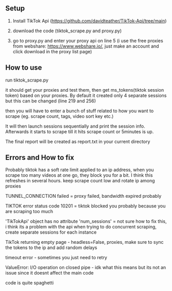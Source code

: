 
## Setup

1. Install TikTok Api (https://github.com/davidteather/TikTok-Api/tree/main)

2. download the code (tiktok_scrape.py and proxy.py)

3. go to proxy.py and enter your proxy api on line 5 (i use the free proxies from webshare: https://www.webshare.io/, just make an account and click download in the proxy list page)


## How to use

run tiktok_scrape.py

it should get your proxies and test them, then get ms_tokens(tiktok session token) based on your proxies. By default it created only 4 separate sessions but this can be changed (line 219 and 256)

then you will have to enter a bunch of stuff related to how you want to scrape (eg. scrape count, tags, video sort key etc.)

It will then launch sessions sequentially and print the session info. Afterwards it starts to scrape till it hits scrape count or 5minutes is up.

The final report will be created as report.txt in your current directory


## Errors and How to fix
Probably tiktok has a soft rate limit applied to an ip address, when you scrape too many videos at one go, they block you for a bit. I think this refreshes in several hours.
keep scrape count low and rotate ip among proxies

TUNNEL_CONNECTION failed = proxy failed, bandwidth expired probably

TIKTOK error status code 10201 = tiktok blocked you probably because you are scraping too much

'TikTokApi' object has no attribute 'num_sessions' = not sure how to fix this, i think its a problem with the api when trying to do concurrent scraping, create separate sessions for each instance

TikTok returning empty page - headless=False, proxies, make sure to sync the tokens to the ip and add random delays

timeout error - sometimes you just need to retry

ValueError: I/O operation on closed pipe - idk what this means but its not an issue since it doesnt affect the main code

code is quite spaghetti



